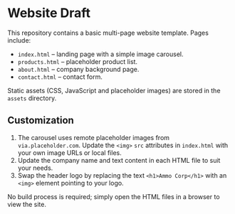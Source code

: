 # Website Draft

This repository contains a basic multi-page website template. Pages include:

- `index.html` – landing page with a simple image carousel.
- `products.html` – placeholder product list.
- `about.html` – company background page.
- `contact.html` – contact form.

Static assets (CSS, JavaScript and placeholder images) are stored in the `assets` directory.

## Customization

1. The carousel uses remote placeholder images from `via.placeholder.com`.
   Update the `<img>` `src` attributes in `index.html` with your own image URLs
   or local files.
2. Update the company name and text content in each HTML file to suit your needs.
3. Swap the header logo by replacing the text `<h1>Ammo Corp</h1>` with an `<img>` element pointing to your logo.

No build process is required; simply open the HTML files in a browser to view the site.
